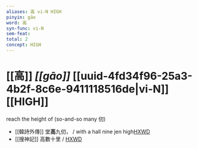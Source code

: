 ```yaml
---
aliases: 高 vi-N HIGH
pinyin: gāo
word: 高
syn-func: vi-N
sem-feat: 
total: 2
concept: HIGH 
---
```

# [[高]] *[[gāo]]*  [[uuid-4fd34f96-25a3-4b2f-8c6e-9411118516de|vi-N]] [[HIGH]]
reach the height of (so-and-so many 仞)
 - [[韓詩外傳]] 堂**高**九仞， / with a hall nine jen high[HXWD](https://hxwd.org/textview.html?location=KR1c0066_tls_007-7a.19)
 - [[搜神記]] 高數十里 / [HXWD](https://hxwd.org/textview.html?location=KR3l0099_tls_019-1a.3)